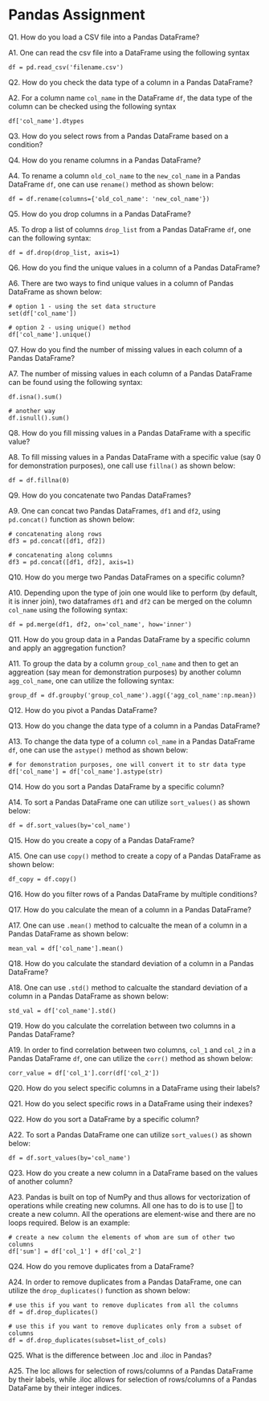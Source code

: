 # Pandas Assignment

Q1. How do you load a CSV file into a Pandas DataFrame?

A1. One can read the csv file into a DataFrame using the following syntax
```{python}
df = pd.read_csv('filename.csv')
```

Q2. How do you check the data type of a column in a Pandas DataFrame?

A2. For a column name `col_name` in the DataFrame `df`, the data type of the column can be checked using the following syntax
```{python}
df['col_name'].dtypes
```

Q3. How do you select rows from a Pandas DataFrame based on a condition?

Q4. How do you rename columns in a Pandas DataFrame?

A4. To rename a column `old_col_name` to the `new_col_name` in a Pandas DataFrame `df`, one can use `rename()` method as shown below:
```{python}
df = df.rename(columns={'old_col_name': 'new_col_name'})
```

Q5. How do you drop columns in a Pandas DataFrame?

A5. To drop a list of columns `drop_list` from a Pandas DataFrame `df`, one can the following syntax:

```{python}
df = df.drop(drop_list, axis=1)
```

Q6. How do you find the unique values in a column of a Pandas DataFrame?

A6. There are two ways to find unique values in a column of Pandas DataFrame as shown below:

```{python}
# option 1 - using the set data structure
set(df['col_name'])

# option 2 - using unique() method
df['col_name'].unique()
```

Q7. How do you find the number of missing values in each column of a Pandas DataFrame?

A7. The number of missing values in each column of a Pandas DataFrame can be found using the following syntax:

```{python}
df.isna().sum()

# another way
df.isnull().sum()
```

Q8. How do you fill missing values in a Pandas DataFrame with a specific value?

A8. To fill missing values in a Pandas DataFrame with a specific value (say 0 for demonstration purposes), one call use `fillna()` as shown below:

```{python}
df = df.fillna(0)
```

Q9. How do you concatenate two Pandas DataFrames?

A9. One can concat two Pandas DataFrames, `df1` and `df2`, using `pd.concat()` function as shown below:

```{python}
# concatenating along rows
df3 = pd.concat([df1, df2])

# concatenating along columns
df3 = pd.concat([df1, df2], axis=1)
```

Q10. How do you merge two Pandas DataFrames on a specific column?

A10. Depending upon the type of join one would like to perform (by default, it is inner join), two dataframes `df1` and `df2` can be merged on the column `col_name` using the following syntax:

```{python}
df = pd.merge(df1, df2, on='col_name', how='inner')
```

Q11. How do you group data in a Pandas DataFrame by a specific column and apply an aggregation function?

A11. To group the data by a column `group_col_name` and then to get an aggreation (say mean for demonstration purposes) by another column `agg_col_name`, one can utilize the following syntax:

```{python}
group_df = df.groupby('group_col_name').agg({'agg_col_name':np.mean})
```

Q12. How do you pivot a Pandas DataFrame?

Q13. How do you change the data type of a column in a Pandas DataFrame?

A13. To change the data type of a column `col_name` in a Pandas DataFrame `df`, one can use the `astype()` method as shown below:

```{python}
# for demonstration purposes, one will convert it to str data type
df['col_name'] = df['col_name'].astype(str)
```

Q14. How do you sort a Pandas DataFrame by a specific column?

A14. To sort a Pandas DataFrame one can utilize `sort_values()` as shown below:

```{python}
df = df.sort_values(by='col_name')
```

Q15. How do you create a copy of a Pandas DataFrame?

A15. One can use `copy()` method to create a copy of a Pandas DataFrame as shown below:

```{python}
df_copy = df.copy()
```

Q16. How do you filter rows of a Pandas DataFrame by multiple conditions?

Q17. How do you calculate the mean of a column in a Pandas DataFrame?

A17. One can use `.mean()` method to calcualte the mean of a column in a Pandas DataFrame as shown below:

```{python}
mean_val = df['col_name'].mean()
```

Q18. How do you calculate the standard deviation of a column in a Pandas DataFrame?

A18. One can use `.std()` method to calcualte the standard deviation of a column in a Pandas DataFrame as shown below:

```{python}
std_val = df['col_name'].std()
```

Q19. How do you calculate the correlation between two columns in a Pandas DataFrame?

A19. In order to find correlation between two columns, `col_1` and `col_2` in a Pandas DataFrame `df`, one can utilize the `corr()` method as shown below:
```{python}
corr_value = df['col_1'].corr(df['col_2'])
```

Q20. How do you select specific columns in a DataFrame using their labels?


Q21. How do you select specific rows in a DataFrame using their indexes?

Q22. How do you sort a DataFrame by a specific column?

A22. To sort a Pandas DataFrame one can utilize `sort_values()` as shown below:

```{python}
df = df.sort_values(by='col_name')
```

Q23. How do you create a new column in a DataFrame based on the values of another column?

A23. Pandas is built on top of NumPy and thus allows for vectorization of operations while creating new columns. All one has to do is to use [] to create a new column. All the operations are element-wise and there are no loops required. Below is an example:

```{python}
# create a new column the elements of whom are sum of other two columns 
df['sum'] = df['col_1'] + df['col_2']
```

Q24. How do you remove duplicates from a DataFrame?

A24. In order to remove duplicates from a Pandas DataFrame, one can utilize the `drop_duplicates()` function as shown below:
```{python}
# use this if you want to remove duplicates from all the columns
df = df.drop_duplicates()

# use this if you want to remove duplicates only from a subset of columns
df = df.drop_duplicates(subset=list_of_cols)
```

Q25. What is the difference between .loc and .iloc in Pandas?

A25. The loc allows for selection of rows/columns of a Pandas DataFrame by their labels, while .iloc allows for selection of rows/columns of a Pandas DataFame by their integer indices. 